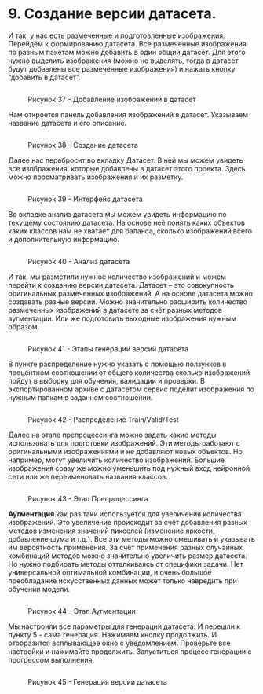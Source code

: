 # 9. Создание версии датасета.

И так, у нас есть размеченные и подготовленные изображения. Перейдём к формированию датасета. Все размеченные изображения по разным пакетам можно добавить в один общий датасет. Для этого нужно выделить изображения (можно не выделять, тогда в датасет будут добавлены все размеченные изображения) и нажать кнопку “добавить в датасет”.

<figure><img src=".gitbook/assets/39_добавить_в_датасет.png" alt=""><figcaption><p>Рисунок 37 - Добавление изображений в датасет </p></figcaption></figure>

Нам откроется панель добавления изображений в датасет. Указываем название датасета и его описание.

<figure><img src=".gitbook/assets/40_создание_датасета.png" alt=""><figcaption><p>Рисунок 38 - Создание датасета</p></figcaption></figure>

Далее нас перебросит во вкладку Датасет. В ней мы можем увидеть все изображения, которые добавлены в датасет этого проекта. Здесь можно просматривать изображения и их разметку.

<figure><img src=".gitbook/assets/41_датасет.png" alt=""><figcaption><p>Рисунок 39 - Интерфейс датасета</p></figcaption></figure>

Во вкладке анализ датасета мы можем увидеть информацию по текущему состоянию датасета. На основе неё понять каких объектов каких классов нам не хватает для баланса, сколько изображений всего и дополнительную информацию.

<figure><img src=".gitbook/assets/42_анализ_датасета.png" alt=""><figcaption><p>Рисунок 40 - Анализ датасета</p></figcaption></figure>

И так, мы разметили нужное количество изображений и можем перейти к созданию версии датасета. Датасет – это совокупность оригинальных размеченных изображений. А на основе датасета можно создавать разные версии. Можно значительно расширить количество размеченных изображений в датасете за счёт разных методов аугментации. Или же подготовить выходные изображения нужным образом.

<figure><img src=".gitbook/assets/43_генерация_версии.png" alt=""><figcaption><p>Рисунок 41 - Этапы генерации версии датасета</p></figcaption></figure>

В пункте распределение нужно указать с помощью ползунков в процентном соотношении от общего количества сколько изображений пойдут в выборку для обучения, валидации и проверки. В экспортированном архиве с датасетом сервис поделит изображения по нужным папкам в заданном соотношении.

<figure><img src=".gitbook/assets/44_распределение_в_версии.png" alt=""><figcaption><p>Рисунок 42 - Распределение Train/Valid/Test</p></figcaption></figure>

Далее на этапе препроцессинга можно задать какие методы использовать для подготовки изображений. Эти методы работают с оригинальными изображениями и не добавляют новых объектов. Но например, могут увеличить количество изображений. Большие изображения сразу же можно уменьшить под нужный вход нейронной сети или же переименовать названия классов.

<figure><img src=".gitbook/assets/45_препроцессинг.png" alt=""><figcaption><p>Рисунок 43 - Этап Препроцессинга</p></figcaption></figure>

**Аугментация** как раз таки используется для увеличения количества изображений. Это увеличение происходит за счёт добавления разных методов изменения значений пикселей (изменение яркости, добавление шума и т.д.). Все эти методы можно смешивать и указывать им вероятность применения. За счёт применения разных случайных комбинаций методов можно значительно увеличить размер датасета. Но нужно подбирать методы отталкиваясь от специфики задачи. Нет универсальной оптимальной комбинации, и очень большое преобладание искусственных данных может только навредить при обучении модели.

<figure><img src=".gitbook/assets/46_аугментация.png" alt=""><figcaption><p>Рисунок 44 - Этап Аугментации</p></figcaption></figure>

Мы настроили все параметры для генерации датасета. И перешли к пункту 5 - сама генерация. Нажимаем кнопку продолжить. И отобразится всплывающее окно с уведомлением. Проверьте все настройки и нажимайте продолжить. Запуститься процесс генерации с прогрессом выполнения.

<figure><img src=".gitbook/assets/47_итоговая_генерация.png" alt=""><figcaption><p>Рисунок 45 - Генерация версии датасета</p></figcaption></figure>

